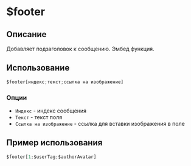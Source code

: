 # $footer

## Описание
Добавляет подзаголовок к сообщению. Эмбед функция.
## Использование
```js
$footer[индекс;текст;ссылка на изображение]
```

### Опции
- `Индекс` - индекс сообщения
- `Teкст` - текст поля 
- `Ссылка на изображение` - ссылка для вставки изображения в поле

## Пример использования
```js
$footer[1;$userTag;$authorAvatar]
```
